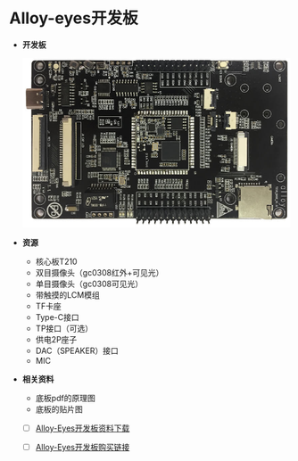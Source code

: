 # Alloy-eyes开发板

* **开发板**

  ![](../.gitbook/assets/alloy-eyes.png)

* **资源**
  * 核心板T210
  * 双目摄像头（gc0308红外+可见光）
  * 单目摄像头（gc0308可见光）
  * 带触摸的LCM模组
  * TF卡座
  * Type-C接口
  * TP接口（可选）
  * 供电2P座子
  * DAC（SPEAKER）接口
  * MIC
* **相关资料**
  * 底板pdf的原理图
  * 底板的贴片图
  * [ ] [Alloy-Eyes开发板资料下载](http://www.ai-alloy.com/download.html)
  * [ ] [Alloy-Eyes开发板购买链接](https://item.taobao.com/item.htm?spm=a2oq0.12575281.0.0.a7a21debWBBg08&ft=t&id=596369309946)

